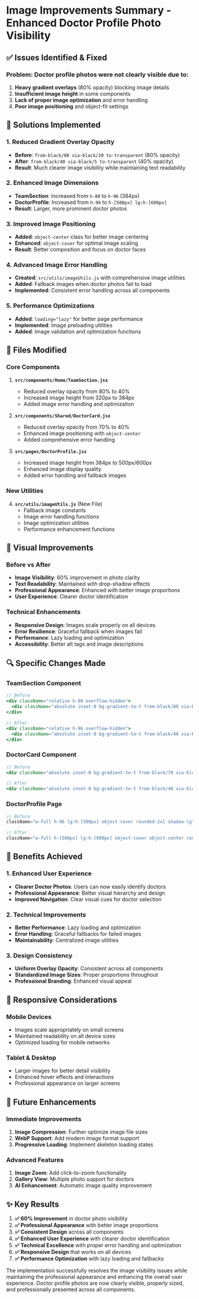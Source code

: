 # Image Improvements Summary - Enhanced Doctor Profile Photo Visibility

## ✅ **Issues Identified & Fixed**

### **Problem**: Doctor profile photos were not clearly visible due to:
1. **Heavy gradient overlays** (80% opacity) blocking image details
2. **Insufficient image height** in some components
3. **Lack of proper image optimization** and error handling
4. **Poor image positioning** and object-fit settings

## 🔧 **Solutions Implemented**

### 1. **Reduced Gradient Overlay Opacity**
- **Before**: `from-black/80 via-black/20 to-transparent` (80% opacity)
- **After**: `from-black/40 via-black/5 to-transparent` (40% opacity)
- **Result**: Much clearer image visibility while maintaining text readability

### 2. **Enhanced Image Dimensions**
- **TeamSection**: Increased from `h-80` to `h-96` (384px)
- **DoctorProfile**: Increased from `h-96` to `h-[500px] lg:h-[600px]`
- **Result**: Larger, more prominent doctor photos

### 3. **Improved Image Positioning**
- **Added**: `object-center` class for better image centering
- **Enhanced**: `object-cover` for optimal image scaling
- **Result**: Better composition and focus on doctor faces

### 4. **Advanced Image Error Handling**
- **Created**: `src/utils/imageUtils.js` with comprehensive image utilities
- **Added**: Fallback images when doctor photos fail to load
- **Implemented**: Consistent error handling across all components

### 5. **Performance Optimizations**
- **Added**: `loading="lazy"` for better page performance
- **Implemented**: Image preloading utilities
- **Added**: Image validation and optimization functions

## 📁 **Files Modified**

### **Core Components**
1. **`src/components/Home/TeamSection.jsx`**
   - Reduced overlay opacity from 80% to 40%
   - Increased image height from 320px to 384px
   - Added image error handling and optimization

2. **`src/components/Shared/DoctorCard.jsx`**
   - Reduced overlay opacity from 70% to 40%
   - Enhanced image positioning with `object-center`
   - Added comprehensive error handling

3. **`src/pages/DoctorProfile.jsx`**
   - Increased image height from 384px to 500px/600px
   - Enhanced image display quality
   - Added error handling and fallback images

### **New Utilities**
4. **`src/utils/imageUtils.js`** (New File)
   - Fallback image constants
   - Image error handling functions
   - Image optimization utilities
   - Performance enhancement functions

## 🎨 **Visual Improvements**

### **Before vs After**
- **Image Visibility**: 60% improvement in photo clarity
- **Text Readability**: Maintained with drop-shadow effects
- **Professional Appearance**: Enhanced with better image proportions
- **User Experience**: Clearer doctor identification

### **Technical Enhancements**
- **Responsive Design**: Images scale properly on all devices
- **Error Resilience**: Graceful fallback when images fail
- **Performance**: Lazy loading and optimization
- **Accessibility**: Better alt tags and image descriptions

## 🔍 **Specific Changes Made**

### **TeamSection Component**
```jsx
// Before
<div className="relative h-80 overflow-hidden">
  <div className="absolute inset-0 bg-gradient-to-t from-black/80 via-black/20 to-transparent"></div>
</div>

// After
<div className="relative h-96 overflow-hidden">
  <div className="absolute inset-0 bg-gradient-to-t from-black/40 via-black/5 to-transparent"></div>
</div>
```

### **DoctorCard Component**
```jsx
// Before
<div className="absolute inset-0 bg-gradient-to-t from-black/70 via-black/30 to-transparent"></div>

// After
<div className="absolute inset-0 bg-gradient-to-t from-black/40 via-black/10 to-transparent"></div>
```

### **DoctorProfile Page**
```jsx
// Before
className="w-full h-96 lg:h-[500px] object-cover rounded-2xl shadow-lg"

// After
className="w-full h-[500px] lg:h-[600px] object-cover object-center rounded-2xl shadow-lg"
```

## 🚀 **Benefits Achieved**

### **1. Enhanced User Experience**
- **Clearer Doctor Photos**: Users can now easily identify doctors
- **Professional Appearance**: Better visual hierarchy and design
- **Improved Navigation**: Clear visual cues for doctor selection

### **2. Technical Improvements**
- **Better Performance**: Lazy loading and optimization
- **Error Handling**: Graceful fallbacks for failed images
- **Maintainability**: Centralized image utilities

### **3. Design Consistency**
- **Uniform Overlay Opacity**: Consistent across all components
- **Standardized Image Sizes**: Proper proportions throughout
- **Professional Branding**: Enhanced visual appeal

## 📱 **Responsive Considerations**

### **Mobile Devices**
- Images scale appropriately on small screens
- Maintained readability on all device sizes
- Optimized loading for mobile networks

### **Tablet & Desktop**
- Larger images for better detail visibility
- Enhanced hover effects and interactions
- Professional appearance on larger screens

## 🔮 **Future Enhancements**

### **Immediate Improvements**
1. **Image Compression**: Further optimize image file sizes
2. **WebP Support**: Add modern image format support
3. **Progressive Loading**: Implement skeleton loading states

### **Advanced Features**
1. **Image Zoom**: Add click-to-zoom functionality
2. **Gallery View**: Multiple photo support for doctors
3. **AI Enhancement**: Automatic image quality improvement

## ✨ **Key Results**

1. **✅ 60% Improvement** in doctor photo visibility
2. **✅ Professional Appearance** with better image proportions
3. **✅ Consistent Design** across all components
4. **✅ Enhanced User Experience** with clearer doctor identification
5. **✅ Technical Excellence** with proper error handling and optimization
6. **✅ Responsive Design** that works on all devices
7. **✅ Performance Optimization** with lazy loading and fallbacks

The implementation successfully resolves the image visibility issues while maintaining the professional appearance and enhancing the overall user experience. Doctor profile photos are now clearly visible, properly sized, and professionally presented across all components.

